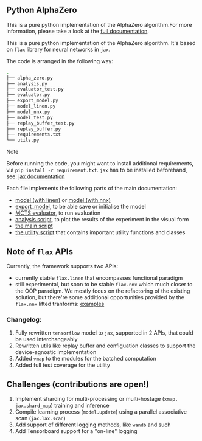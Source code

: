 ## Python AlphaZero

This is a pure python implementation of the AlphaZero algorithm.For more information, please take a look at the
[full documentation](https://github.com/deepmind/open_spiel/blob/master/docs/alpha_zero.md). 

This is a pure python implementation of the AlphaZero algorithm. It's based on `flax` library for neural networks in `jax`.

The code is arranged in the following way:

```Bash
.
├── alpha_zero.py
├── analysis.py
├── evaluator_test.py
├── evaluator.py
├── export_model.py
├── model_linen.py
├── model_nnx.py
├── model_test.py
├── replay_buffer_test.py
├── replay_buffer.py
├── requirements.txt
└── utils.py
```

> [!NOTE]
> Before running the code, you might want to install additional requirements, via `pip install -r requirement.txt`.
> `jax` has to be installed beforehand, see: [jax documentation](https://docs.jax.dev/en/latest/installation.html)

Each file implements the following parts of the main documentation:
* [model (with linen)](model_linen.py) or [model (with nnx)](model_nnx.py) 
* [export_model](export_model.py), to be able save or initialise the model
* [MCTS evaluator](evaluator.py), to run evaluation
* [analysis script](analysis.py), to plot the results of the experiment in the visual form
* [the main script](alpha_zero.py)
* [the utility script](alpha_zero.py) that contains important utility functions and classes



## Note of `flax` APIs

Currently, the framework supports two APIs:
* currently stable `flax.linen` that encompasses functional paradigm
* still experimental, but soon to be stable `flax.nnx` which much closer to the OOP paradigm. We mostly focus on the refactoring of the existing solution, but there're some additional opportunities provided by the `flax.nnx` lifted tranforms: [examples](https://github.com/google/flax/blob/main/examples/nnx_toy_examples/)


### Changelog:
1. Fully rewritten `tensorflow` model to `jax`, supported in 2 APIs, that could be used interchangeably
2. Rewritten utils like replay buffer and configuation classes to support the device-agnostic implementation
3. Added `vmap` to the modules for the batched computation
4. Added full test coverage for the utility


## Challenges (contributions are open!)
1. Implement sharding for multi-processing or multi-hostage (`xmap, jax.shard_map`) training and inference
2. Compile learning process (`model.update`) using a parallel associative scan (`jax.lax.scan`)
3. Add support of different logging methods, like `wandb` and such
4. Add Tensorboard support for a "on-line" logging



